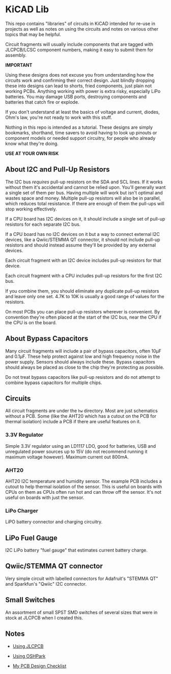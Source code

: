 # KiCAD Lib

This repo contains "libraries" of circuits in KiCAD intended for re-use in projects as well as notes on using the circuits and notes on various other topics that may be helpful.

Circuit fragments will usually include components that are tagged with JLCPCB/LCSC component numbers, making it easy to submit them for assembly.

**IMPORTANT**

Using these designs does not excuse you from understanding how the circuits work and confirming their correct design. Just
blindly dropping these into designs can lead to shorts, fried components, just
plain not working PCBs. Anything working with power is extra risky,
especially LiPo batteries. You may damage USB ports, destroying
components and batteries that catch fire or explode.

If you don't understand at least the basics of voltage and current, diodes, Ohm's law, you're not ready to work with this stuff.

Nothing in this repo is intended as a tutorial. These designs are simply bookmarks, shorthand, time savers to avoid having to look up pinouts or component models or needed support circuitry, for people who already know what they're doing.

**USE AT YOUR OWN RISK**

## About I2C and Pull-Up Resistors

The I2C bus *requires* pull-up resistors on the SDA and SCL lines. If it works without them it's accidental and cannot be relied
upon. You'll generally want a single set of them per bus. Having multiple will work but isn't optimal and wastes space and money.
Multiple pull-up resistors will also be in parallel, which reduces total resistance. If there are enough of them the pull-ups
will stop working effectively.

If a CPU board has I2C devices on it, it should include a single set of pull-up resistors for each separate I2C bus.

If a CPU board has no I2C devices on it but a way to connect external I2C devices, like a Qwiic/STEMMA QT connector, it should
not include pull-up resistors and should instead assume they'll be provided by any external devices.

Each circuit fragment with an I2C device includes pull-up resistors for that device.

Each circuit fragment with a CPU includes pull-up resistors for the first I2C bus.

If you combine them, you should eliminate any duplicate pull-up resistors and leave only one set. 4.7K to 10K is usually a
good range of values for the resistors.

On most PCBs you can place pull-up resistors wherever is convenient. By convention they're often placed at the start of the I2C
bus, near the CPU if the CPU is on the board.

## About Bypass Capacitors

Many circuit fragments will include a pair of bypass capacitors, often 10µF and 0.1µF. These help protect against low
and high frequency noise in the power supply. Sensors should always include these. Bypass capacitors should always be
placed as close to the chip they're protecting as possible.

Do not treat bypass capacitors like pull-up resistors and do not attempt to combine bypass capacitors for multiple chips.

## Circuits

All circuit fragments are under the `hw` directory. Most are just schematics without a PCB. Some (like the AHT20 which has a
cutout on the PCB for thermal isolation) include a PCB if there are useful features on it.

### 3.3V Regulator

Simple 3.3V regulator using an LD1117 LDO, good for batteries, USB and unregulated power sources up to 15V (do not recommend
running it maximum voltage however). Maximum current out 800mA.

### AHT20

AHT20 I2C temperature and humidity sensor. The example PCB includes a cutout to help thermal isolation of the sensor.
This is useful on boards with CPUs on them as CPUs often run hot and can throw off the sensor. It's not useful on boards
with just the sensor.

### LiPo Charger

LiPO battery connector and charging circuitry.

## LiPo Fuel Gauge

I2C LiPo battery "fuel gauge" that estimates current battery charge.

## Qwiic/STEMMA QT connector

Very simple circuit with labelled connectors for Adafruit's "STEMMA QT" and Sparkfun's "Qwiic" I2C connector.

## Small Switches

An assortment of small SPST SMD switches of several sizes that were in
stock at JLCPCB when I created this.

## Notes

- [Using JLCPCB](doc/jlcpcb.md)

- [Using OSHPark](doc/oshpark.md)

- [My PCB Design Checklist](doc/checklist.md)

